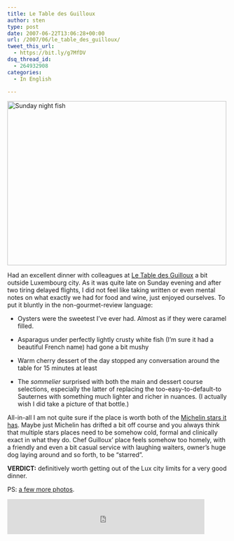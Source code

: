 ```yaml
---
title: Le Table des Guilloux
author: sten
type: post
date: 2007-06-22T13:06:28+00:00
url: /2007/06/le_table_des_guilloux/
tweet_this_url:
  - https://bit.ly/g7MfDV
dsq_thread_id:
  - 264932908
categories:
  - In English

---
```

[<img src="http://farm2.static.flickr.com/1210/561836450_c87c32f722.jpg" width="500" height="375" alt="Sunday night fish" />][1]
  
Had an excellent dinner with colleagues at [Le Table des Guilloux][2] a bit outside Luxembourg city. As it was quite late on Sunday evening and after two tiring delayed flights, I did not feel like taking written or even mental notes on what exactly we had for food and wine, just enjoyed ourselves. To put it bluntly in the non-gourmet-review language:
  
* Oysters were the sweetest I&#8217;ve ever had. Almost as if they were caramel filled.
  
* Asparagus under perfectly lightly crusty white fish (I&#8217;m sure it had a beautiful French name) had gone a bit mushy
  
* Warm cherry dessert of the day stopped any conversation around the table for 15 minutes at least
  
* The _sommelier_ surprised with both the main and dessert course selections, especially the latter of replacing the too-easy-to-default-to Sauternes with something much lighter and richer in nuances. (I actually wish I did take a picture of that bottle.)
  
All-in-all I am not quite sure if the place is worth both of the [Michelin stars it has][3]. Maybe just Michelin has drifted a bit off course and you always think that multiple stars places need to be somehow cold, formal and clinically exact in what they do. Chef Guilloux&#8217; place feels somehow too homely, with a friendly and even a bit casual service with laughing waiters, owner&#8217;s huge dog laying around and so forth, to be &#8220;starred&#8221;.
  
**VERDICT:** definitively worth getting out of the Lux city limits for a very good dinner.
  
PS: [a few more photos][4].

<iframe src="http://www.facebook.com/plugins/like.php?href=http%3A%2F%2Fsten.tamkivi.com%2F2007%2F06%2Fle_table_des_guilloux%2F&layout=standard&show_faces=true&width=450&action=like&colorscheme=light&height=80" scrolling="no" frameborder="0" style="border:none; overflow:hidden; width:450px; height:80px;" allowTransparency="true"></iframe>

 [1]: http://www.flickr.com/photos/seikatsu/561836450/ "Photo Sharing"
 [2]: http://www.relaischateaux.com/guilloux
 [3]: http://www.dglux.lu/en/65143.htm
 [4]: http://flickr.com/photos/seikatsu/sets/72157600430377454/